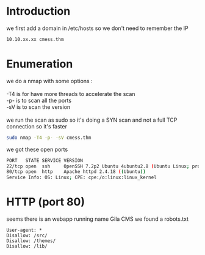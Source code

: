 # Introduction

we first add a domain in /etc/hosts so we don't need to remember the IP
```bash
10.10.xx.xx cmess.thm
```

# Enumeration

we do a nmap with some options :\
\
-T4 is for have more threads to accelerate the scan\
-p- is to scan all the ports\
-sV is to scan the version\
\
we run the scan as sudo so it's doing a SYN scan and not a full TCP connection so it's faster

```bash
sudo nmap -T4 -p- -sV cmess.thm
```

we got these open ports
```bash
PORT   STATE SERVICE VERSION
22/tcp open  ssh     OpenSSH 7.2p2 Ubuntu 4ubuntu2.8 (Ubuntu Linux; protocol 2.0)
80/tcp open  http    Apache httpd 2.4.18 ((Ubuntu))
Service Info: OS: Linux; CPE: cpe:/o:linux:linux_kernel
```

# HTTP (port 80)
seems there is an webapp running name Gila CMS
we found a robots.txt 
```
User-agent: *
Disallow: /src/
Disallow: /themes/
Disallow: /lib/
```
